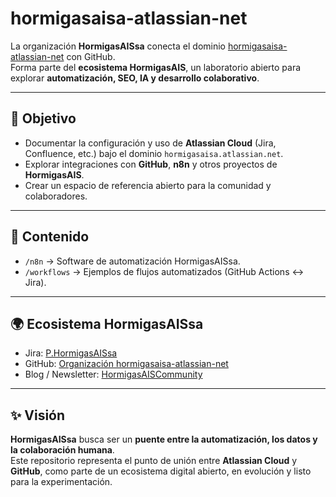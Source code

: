 # hormigasaisa-atlassian-net

La organización **HormigasAISsa** conecta el dominio [hormigasaisa-atlassian-net](https://hormigasaisa.atlassian.net/wiki/x/AQAuB) con GitHub.  
Forma parte del **ecosistema HormigasAIS**, un laboratorio abierto para explorar **automatización, SEO, IA y desarrollo colaborativo**.

---

## 🚀 Objetivo
- Documentar la configuración y uso de **Atlassian Cloud** (Jira, Confluence, etc.) bajo el dominio `hormigasaisa.atlassian.net`.
- Explorar integraciones con **GitHub**, **n8n** y otros proyectos de **HormigasAIS**.
- Crear un espacio de referencia abierto para la comunidad y colaboradores.

---

## 📂 Contenido
- `/n8n` → Software de automatización HormigasAISsa.  
- `/workflows` → Ejemplos de flujos automatizados (GitHub Actions ↔ Jira).  

---

## 🌍 Ecosistema HormigasAISsa
- Jira: [P.HormigasAISsa](https://hormigasaisa.atlassian.net/wiki/x/AQAuB)  
- GitHub: [Organización hormigasaisa-atlassian-net](https://hormigasaisa.atlassian.net/wiki/x/DwBAB)  
- Blog / Newsletter:
[HormigasAISCommunity](https://www.linkedin.com/newsletters/hormigasais-community-7307138608543490048)  

---

## ✨ Visión
**HormigasAISsa** busca ser un **puente entre la automatización, los datos y la colaboración humana**.  
Este repositorio representa el punto de unión entre **Atlassian Cloud** y **GitHub**, como parte de un ecosistema digital abierto, en evolución y listo para la experimentación.
